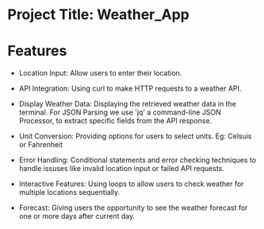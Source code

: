 # Project Title: Weather_App

# Features
+ Location Input: Allow users to enter their location.
 
+ API Integration: Using curl to make HTTP requests to a weather API.
 
+ Display Weather Data: Displaying the retrieved weather data in the terminal. For JSON Parsing we use 'jq' a command-line JSON Processor, to extract specific fields from the API response.
 
+ Unit Conversion: Providing options for users to select units. Eg: Celsuis or Fahrenheit
  
+ Error Handling: Conditional statements and error checking techniques to handle issuses like invalid location input or failed API requests.
 
+ Interactive Features: Using loops to allow users to check weather for multiple locations sequentially.
  
+ Forecast: Giving users the opportunity to see the weather forecast for one or more days after current day.
  
